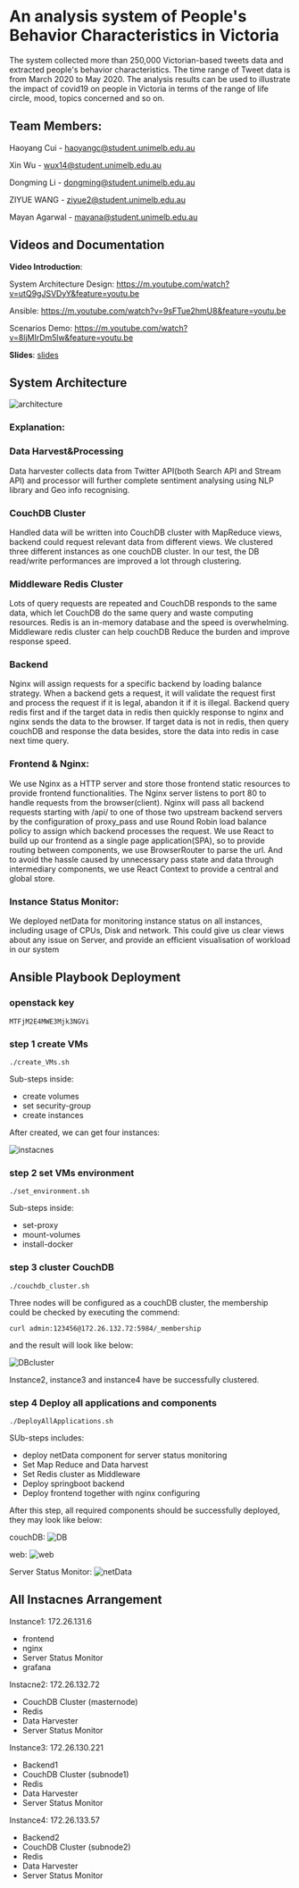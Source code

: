 # An analysis system of People's Behavior Characteristics in Victoria

The system collected more than 250,000 Victorian-based tweets data and extracted people's behavior characteristics. The time range of Tweet data is from March 2020 to May 2020. The analysis results can be used to illustrate the impact of covid19 on people in Victoria in terms of the range of life circle, mood, topics concerned and so on.

## Team Members:
Haoyang Cui - haoyangc@student.unimelb.edu.au

Xin Wu - wux14@student.unimelb.edu.au

Dongming Li - dongming@student.unimelb.edu.au

ZIYUE WANG - ziyue2@student.unimelb.edu.au

Mayan Agarwal - mayana@student.unimelb.edu.au

## Videos and Documentation
**Video Introduction**:

System Architecture Design: https://m.youtube.com/watch?v=utQ9gJSVDyY&feature=youtu.be

Ansible: https://m.youtube.com/watch?v=9sFTue2hmU8&feature=youtu.be

Scenarios Demo: https://m.youtube.com/watch?v=8ljMIrDm5lw&feature=youtu.be

**Slides**: [slides](documents/slides)

## System Architecture

![architecture](documents/images/architecture.png)

### Explanation:

### Data Harvest&Processing
Data harvester collects data from Twitter API(both Search API and Stream API) and processor will further complete sentiment analysing using NLP library and Geo info recognising.

### CouchDB Cluster
Handled data will be written into CouchDB cluster with MapReduce views, backend could request relevant data from different views. We clustered three different instances as one couchDB cluster. In our test, the DB read/write performances are improved a lot through clustering.


### Middleware Redis Cluster
Lots of query requests are repeated and CouchDB responds to the same data, which let CouchDB do the same query and waste computing resources. Redis is an in-memory database and the speed is overwhelming. Middleware redis cluster can help couchDB Reduce the burden and improve response speed.


### Backend
Nginx will assign requests for a specific backend by loading balance strategy. When a backend gets a request, it will validate the request first and process the request if it is legal, abandon it if it is illegal. Backend query redis first and if the target data in redis then quickly response to nginx and nginx sends the data to the browser. If target data is not in redis, then query couchDB and response the data besides, store the data into redis in case next time query.


### Frontend & Nginx:
We use Nginx as a HTTP server and store those frontend static resources to provide frontend functionalities. The Nginx server listens to port 80 to handle requests from the browser(client). Nginx will pass all backend requests starting with /api/ to one of those two upstream backend servers by the configuration of proxy_pass and use Round Robin load balance policy to assign which backend processes the request.
We use React to build up our frontend as a single page application(SPA), so to provide routing between components, we use BrowserRouter to parse the url. And to avoid the hassle caused by unnecessary pass state and data through intermediary components, we use React Context to provide a central and global store.

### Instance Status Monitor:
We deployed netData for monitoring instance status on all instances, including usage of CPUs, Disk and network. This could give us clear views about any issue on Server, and provide an efficient visualisation of workload in our system





## Ansible Playbook Deployment

### openstack key

```
MTFjM2E4MWE3Mjk3NGVi
```

### step 1 create VMs
```
./create_VMs.sh
```
Sub-steps inside:
* create volumes
* set security-group
* create instances

After created, we can get four instances:

![instacnes](documents/images/instances.png)


### step 2 set VMs environment
```
./set_environment.sh
```
Sub-steps inside:
* set-proxy
* mount-volumes
* install-docker

### step 3 cluster CouchDB
```
./couchdb_cluster.sh
```
Three nodes will be configured as a couchDB cluster, the membership could be checked by executing the commend:
```
curl admin:123456@172.26.132.72:5984/_membership
```
and the result will look like below:

![DBcluster](documents/images/DBcluster.png)

Instance2, instance3 and instance4 have be successfully clustered.

### step 4 Deploy all applications and components
```
./DeployAllApplications.sh
```
SUb-steps includes:
* deploy netData component for server status monitoring
* Set Map Reduce and Data harvest
* Set Redis cluster as Middleware
* Deploy springboot backend
* Deploy frontend together with nginx configuring

After this step, all required components should be successfully deployed, they may look like below:

couchDB:
![DB](documents/images/couchDB.png)

web:
![web](documents/images/web.png)

Server Status Monitor:
![netData](documents/images/netData.png)


## All Instacnes Arrangement

Instance1: 172.26.131.6
* frontend
* nginx
* Server Status Monitor
* grafana

Instacne2: 172.26.132.72
* CouchDB Cluster (masternode)
* Redis
* Data Harvester
* Server Status Monitor

Instance3: 172.26.130.221
* Backend1
* CouchDB Cluster (subnode1)
* Redis
* Data Harvester
* Server Status Monitor

Instance4: 172.26.133.57
* Backend2
* CouchDB Cluster (subnode2)
* Redis
* Data Harvester
* Server Status Monitor
